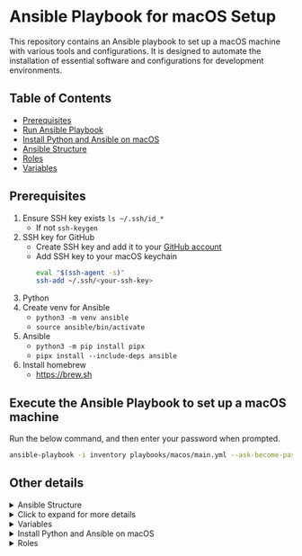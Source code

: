 # Ansible Playbook for macOS Setup

This repository contains an Ansible playbook to set up a macOS machine with various tools and configurations.
It is designed to automate the installation of essential software and configurations for development environments.

## Table of Contents

- [Prerequisites](#prerequisites)
- [Run Ansible Playbook](#execute-the-ansible-playbook-to-set-up-a-macos-machine)
- [Install Python and Ansible on macOS](#install-python-and-ansible-on-macos)
- [Ansible Structure](#ansible-structure)
- [Roles](#roles)
- [Variables](#variables)

## Prerequisites

1. Ensure SSH key exists `ls ~/.ssh/id_*`
   - If not `ssh-keygen`
2. SSH key for GitHub
   - Create SSH key and add it to your [GitHub account](https://github.com/settings/keys)
   - Add SSH key to your macOS keychain
     ```bash
     eval "$(ssh-agent -s)"
     ssh-add ~/.ssh/<your-ssh-key>
     ```
3. Python
4. Create venv for Ansible
   - `python3 -m venv ansible`
   - `source ansible/bin/activate`
5. Ansible
   - `python3 -m pip install pipx`
   - `pipx install --include-deps ansible`
6. Install homebrew
   - https://brew.sh

## Execute the Ansible Playbook to set up a macOS machine

Run the below command, and then enter your password when prompted.

```bash
ansible-playbook -i inventory playbooks/macos/main.yml --ask-become-pass
```

## Other details

<details>
<summary>Ansible Structure</summary>

### Ansible Structure

      ansible/
      group_vars/
         all/
            env_vars.yml
            env_vars.local.yml
      host_vars/
         localhost/
            env_vars.yml
      inventory/
         hosts
      playbooks/
         macos/
            main.yml
         roles/
            aws_login/
               main.yml
         playbooks.yml

</details>

<details>
<summary>Click to expand for more details</summary>

### Problem

Setting up my laptop for work took way too long, getting the right tools,
logging into the correct systems, cloning the right repos, etc.

### Solution

This repository contains an Ansible playbook to set up a macOS machine with various tools and configurations.
It is designed to automate the installation of essential software and configurations for development environments.

What I do when you execute the main playbook:

1. Install:
   - VSCode
   - dependencies like curl, unzip and python `packaging` to allow for AWS install
   - AWS CLI
2. Clone repositories defined in the `group_clone_repos` variable.
3. Fetch environment variables from AWS Secrets Manager and create `.env` files defined in the `group_clone_repos` variable.
4. Install Python packages using `pipenv` or `npm` as specified in the `group_clone_repos` variable.
5. Setup the local development environment, `npm i` and `pipenv install`.
6. Install Postgres version defined in the `group_postgres_version` variable.
7. Install docker
8. Build and run Docker containers for the cloned repositories, using the commands specified in the `group_clone_repos` variable.
9. Make fixtures for the repositories, if specified in the `group_clone_repos` variable.
10. Install postman

</details>

<details>
<summary>Variables</summary>

### Variables

Create variables in the `group_vars/all/env_vars.yml`. There's a file already in there called `env_vars.example.yml` which you can rename to `env_vars.yml`.

```yaml
python_interpreter: ".../bin/python"

# Directory for all the repos.
group_develop_dir: ".../repos/location"

# If SSO is required, set to true.
group_aws_sso_login_required: true

# AWS SSO
group_aws_details:
  region: eu-west-2
  output: json
  sso_start_url: https://d-9c6714caab.awsapps.com/start
  sso_region: eu-west-2
  sso_account_id: <sso_account_id>
  sso_role_name: <sso_role_name>

  ecr_login_url: <id>.dkr.ecr.<region>.amazonaws.com

# Default is `/tmp`, change if you want to use a different directory for temporary files.
override_executable_temp_dir: /tmp

# This is used to prefix the repo name when cloning repos.
group_repo_organization: <org or user>

group_clone_repos:
  backend-repo-name:
    service: "backend"
    install_pipenv: true # If pipenv is used, and you want to install set to true.
    pipenv_subdir: <sub_dir> # Specify the subdirectory of Pipfile if applicable.
    env_secret: # Environment secret for the repo. Uses aws secretsmanager.
      id: secret-id
      file: "{{ [group_develop_dir, '.../.env'] | path_join }}"
    load_fixtures: true
    docker:
      build_command: "make build"
      up_command: "make up"
      check_ports_before_fixtures:
        - port: 8001 # web
        - port: 5433 # db

  frontend-repo-name:
    service: "frontend"
    install_method: "npm"
    node_version: "20.18"
    env_secret:
      id: secret-id
      file: "{{ [group_develop_dir, 'frontend-repo-name', '.env.local'] | path_join }}"

# Postgres
group_postgres_version: 14

# If repo node version not provided, use this as a fallback.
group_fallback_node_version: "18"
```

</details>

<details>
<summary>Install Python and Ansible on macOS</summary>

### Install Python and Ansible on macOS

1. Create a Python virtual environment:
   ```bash
   python3 -m venv ansible
   source ansible/bin/activate
   ```
2. Upgrade pip (recommended):
   ```bash
   pip install --upgrade pip
   pip install pipx
   ```
3. Install Ansible inside the virtual environment:
   ```bash
   pipx install ansible
   ```
   </details>

<details>
<summary>Roles</summary>

### Roles

- `aws_login`: Configures AWS CLI with login credentials.

</details>
